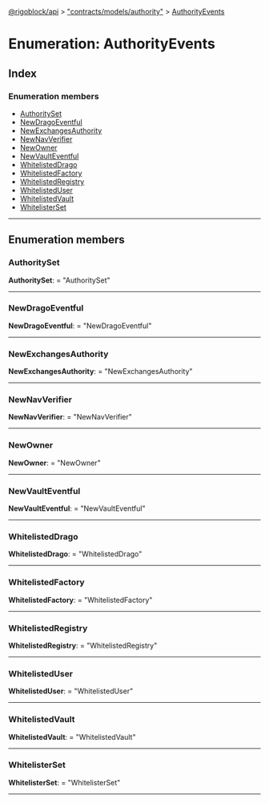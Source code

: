 [@rigoblock/api](../README.md) > ["contracts/models/authority"](../modules/_contracts_models_authority_.md) > [AuthorityEvents](../enums/_contracts_models_authority_.authorityevents.md)

# Enumeration: AuthorityEvents

## Index

### Enumeration members

* [AuthoritySet](_contracts_models_authority_.authorityevents.md#authorityset)
* [NewDragoEventful](_contracts_models_authority_.authorityevents.md#newdragoeventful)
* [NewExchangesAuthority](_contracts_models_authority_.authorityevents.md#newexchangesauthority)
* [NewNavVerifier](_contracts_models_authority_.authorityevents.md#newnavverifier)
* [NewOwner](_contracts_models_authority_.authorityevents.md#newowner)
* [NewVaultEventful](_contracts_models_authority_.authorityevents.md#newvaulteventful)
* [WhitelistedDrago](_contracts_models_authority_.authorityevents.md#whitelisteddrago)
* [WhitelistedFactory](_contracts_models_authority_.authorityevents.md#whitelistedfactory)
* [WhitelistedRegistry](_contracts_models_authority_.authorityevents.md#whitelistedregistry)
* [WhitelistedUser](_contracts_models_authority_.authorityevents.md#whitelisteduser)
* [WhitelistedVault](_contracts_models_authority_.authorityevents.md#whitelistedvault)
* [WhitelisterSet](_contracts_models_authority_.authorityevents.md#whitelisterset)

---

## Enumeration members

<a id="authorityset"></a>

###  AuthoritySet

**AuthoritySet**:  = "AuthoritySet"

___
<a id="newdragoeventful"></a>

###  NewDragoEventful

**NewDragoEventful**:  = "NewDragoEventful"

___
<a id="newexchangesauthority"></a>

###  NewExchangesAuthority

**NewExchangesAuthority**:  = "NewExchangesAuthority"

___
<a id="newnavverifier"></a>

###  NewNavVerifier

**NewNavVerifier**:  = "NewNavVerifier"

___
<a id="newowner"></a>

###  NewOwner

**NewOwner**:  = "NewOwner"

___
<a id="newvaulteventful"></a>

###  NewVaultEventful

**NewVaultEventful**:  = "NewVaultEventful"

___
<a id="whitelisteddrago"></a>

###  WhitelistedDrago

**WhitelistedDrago**:  = "WhitelistedDrago"

___
<a id="whitelistedfactory"></a>

###  WhitelistedFactory

**WhitelistedFactory**:  = "WhitelistedFactory"

___
<a id="whitelistedregistry"></a>

###  WhitelistedRegistry

**WhitelistedRegistry**:  = "WhitelistedRegistry"

___
<a id="whitelisteduser"></a>

###  WhitelistedUser

**WhitelistedUser**:  = "WhitelistedUser"

___
<a id="whitelistedvault"></a>

###  WhitelistedVault

**WhitelistedVault**:  = "WhitelistedVault"

___
<a id="whitelisterset"></a>

###  WhitelisterSet

**WhitelisterSet**:  = "WhitelisterSet"

___


